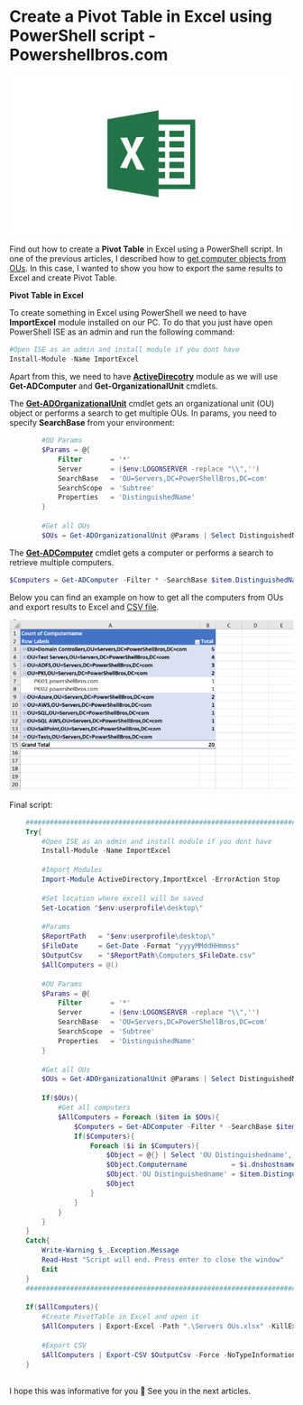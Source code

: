 # Create a Pivot Table in Excel using PowerShell script - Powershellbros.com
![pivot table](../Images/Create%20a%20Pivot%20Table%20in%20Excel%20using%20PowerShell%20script%20-%20Powershellbros.com/pivot-table.jpg)

Find out how to create a **Pivot Table** in Excel using a PowerShell script. In one of the previous articles, I described how to [get computer objects from OUs](https://www.powershellbros.com/get-computer-objects-from-ous/). In this case, I wanted to show you how to export the same results to Excel and create Pivot Table.

**Pivot Table in Excel**

To create something in Excel using PowerShell we need to have **ImportExcel** module installed on our PC. To do that you just have open PowerShell ISE as an admin and run the following command:

```powershell
#Open ISE as an admin and install module if you dont have
Install-Module -Name ImportExcel
```

Apart from this, we need to have [**ActiveDirecotry**](https://docs.microsoft.com/en-us/powershell/module/addsadministration/?view=win10-ps) module as we will use **Get-ADComputer** and **Get-OrganizationalUnit** cmdlets.

The **[Get-ADOrganizationalUnit](https://docs.microsoft.com/en-us/powershell/module/addsadministration/get-adorganizationalunit?view=win10-ps)** cmdlet gets an organizational unit (OU) object or performs a search to get multiple OUs. In params, you need to specify **SearchBase** from your environment:

```powershell
        #OU Params
        $Params = @{
            Filter       = '*'
            Server       = ($env:LOGONSERVER -replace "\\",'')
            SearchBase   = 'OU=Servers,DC=PowerShellBros,DC=com'
            SearchScope  = 'Subtree'
            Properties   = 'DistinguishedName'
        }
 
        #Get all OUs
        $OUs = Get-ADOrganizationalUnit @Params | Select DistinguishedName
```

The **[Get-ADComputer](https://docs.microsoft.com/en-us/powershell/module/addsadministration/get-adcomputer?view=win10-ps)** cmdlet gets a computer or performs a search to retrieve multiple computers.

```powershell
$Computers = Get-ADComputer -Filter * -SearchBase $item.DistinguishedName -SearchScope OneLevel

```

Below you can find an example on how to get all the computers from OUs and export results to Excel and [CSV file](https://www.powershellbros.com/tag/csv/).

![](../Images/Create%20a%20Pivot%20Table%20in%20Excel%20using%20PowerShell%20script%20-%20Powershellbros.com/image-2.png)

Final script:

```powershell
    ################################################################################         
    Try{
        #Open ISE as an admin and install module if you dont have
        Install-Module -Name ImportExcel
 
        #Import Modules
        Import-Module ActiveDirectory,ImportExcel -ErrorAction Stop
 
        #Set location where excell will be saved
        Set-Location "$env:userprofile\desktop\"
 
        #Params
        $ReportPath   = "$env:userprofile\desktop\"
        $FileDate     = Get-Date -Format "yyyyMMddHHmmss"
        $OutputCsv    = "$ReportPath\Computers_$FileDate.csv" 
        $AllComputers = @()
 
        #OU Params
        $Params = @{
            Filter       = '*'
            Server       = ($env:LOGONSERVER -replace "\\",'')
            SearchBase   = 'OU=Servers,DC=PowerShellBros,DC=com'
            SearchScope  = 'Subtree'
            Properties   = 'DistinguishedName'
        }
 
        #Get all OUs
        $OUs = Get-ADOrganizationalUnit @Params | Select DistinguishedName 
 
        If($OUs){
            #Get all computers
            $AllComputers = Foreach ($item in $OUs){
                $Computers = Get-ADComputer -Filter * -SearchBase $item.DistinguishedName -SearchScope OneLevel
                If($Computers){
                    Foreach ($i in $Computers){
                        $Object = @{} | Select 'OU Distinguishedname', 'Computername'
                        $Object.Computername           = $i.dnshostname
                        $Object.'OU Distinguishedname' = $item.DistinguishedName
                        $Object
                    }
                }
            }
        }
    }
    Catch{
        Write-Warning $_.Exception.Message
        Read-Host "Script will end. Press enter to close the window"
        Exit
    }
    ################################################################################
 
    If($AllComputers){
        #Create PivotTable in Excel and open it
        $AllComputers | Export-Excel -Path ".\Servers OUs.xlsx" -KillExcel -WorkSheetname "Servers OUs" -ClearSheet -IncludePivotTable -PivotRows 'OU Distinguishedname','Computername' -PivotData @{"Computername"="Count"} -show
 
        #Export CSV
        $AllComputers | Export-CSV $OutputCsv -Force -NoTypeInformation
    }
  
```

I hope this was informative for you 🙂 See you in the next articles.